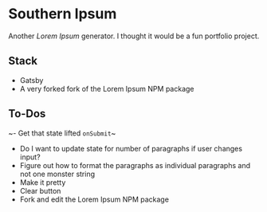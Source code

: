 # Southern Ipsum
Another _Lorem Ipsum_ generator. I thought it would be a fun portfolio project. 

## Stack
- Gatsby
- A very forked fork of the Lorem Ipsum NPM package

## To-Dos
~- Get that state lifted `onSubmit`~
- Do I want to update state for number of paragraphs if user changes input?
- Figure out how to format the paragraphs as individual paragraphs and not one monster string
- Make it pretty
- Clear button
- Fork and edit the Lorem Ipsum NPM package